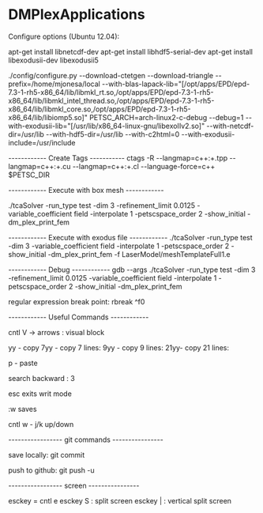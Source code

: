 DMPlexApplications
==================

 Configure options (Ubuntu 12.04):

  apt-get install libnetcdf-dev
  apt-get install libhdf5-serial-dev
  apt-get install libexodusii-dev libexodusii5


./config/configure.py --download-ctetgen  --download-triangle --prefix=/home/mjonesa/local --with-blas-lapack-lib="[/opt/apps/EPD/epd-7.3-1-rh5-x86_64/lib/libmkl_rt.so,/opt/apps/EPD/epd-7.3-1-rh5-x86_64/lib/libmkl_intel_thread.so,/opt/apps/EPD/epd-7.3-1-rh5-x86_64/lib/libmkl_core.so,/opt/apps/EPD/epd-7.3-1-rh5-x86_64/lib/libiomp5.so]"  PETSC_ARCH=arch-linux2-c-debug --debug=1 --with-exodusii-lib="[/usr/lib/x86_64-linux-gnu/libexoIIv2.so]" --with-netcdf-dir=/usr/lib --with-hdf5-dir=/usr/lib --with-c2html=0 --with-exodusii-include=/usr/include


------------ Create Tags -----------
ctags -R --langmap=c++:+.tpp --langmap=c++:+.cu --langmap=c++:+.cl --language-force=c++ $PETSC_DIR



------------ Execute with box mesh ------------

./tcaSolver -run_type test -dim 3 -refinement_limit 0.0125 -variable_coefficient field    -interpolate 1 -petscspace_order 2 -show_initial -dm_plex_print_fem



------------ Execute with exodus file ------------
./tcaSolver -run_type test -dim 3 -variable_coefficient field    -interpolate 1 -petscspace_order 2 -show_initial -dm_plex_print_fem -f LaserModel/meshTemplateFull1.e


------------ Debug ------------
gdb --args ./tcaSolver -run_type test -dim 3 -refinement_limit 0.0125 -variable_coefficient field    -interpolate 1 -petscspace_order 2 -show_initial -dm_plex_print_fem


regular expression break point: 
           rbreak ^f0


------------ Useful Commands ------------

cntl V -> arrows    : visual block

yy  - copy
7yy - copy  7  lines:
9yy - copy  9  lines:
21yy- copy  21 lines:

p   - paste

search backward : 3


esc  exits writ mode

:w  saves

cntl w  - j/k  up/down



-----------------   git commands ----------------

save locally: git commit

push to github: git push -u


----------------- screen ----------------

esckey = cntl e
esckey S  : split screen
esckey |  : vertical split screen


